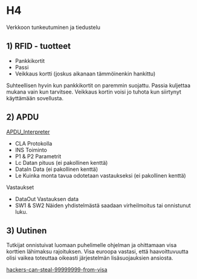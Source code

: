 # H4
Verkkoon tunkeutuminen ja tiedustelu

## 1) RFID - tuotteet
- Pankkikortit
- Passi
- Veikkaus kortti (joskus aikanaan tämmöinenkin hankittu)

Suhteellisen hyvin kun pankkikortit on paremmin suojattu. 
Passia kuljettaa mukana vain kun tarvitsee.
Veikkaus kortin voisi jo tuhota kun siirtynyt käyttämään sovellusta.

## 2) APDU
[APDU_Interpreter](https://docs.springcard.com/books/SpringCore/PCSC_Operation/APDU_Interpreter/index)
- CLA Protokolla
- INS Toiminto
- P1 & P2 Parametrit												
- Lc Datan pituus (ei pakollinen kenttä) 
- DataIn Data (ei pakollinen kenttä) 				
- Le Kuinka monta tavua odotetaan vastaukseksi (ei pakollinen kenttä)

Vastaukset
- DataOut Vastauksen data
- SW1 & SW2 Näiden yhdistelmästä saadaan virheilmoitus tai onnistunut luku.

## 3) Uutinen
Tutkijat onnistuivat luomaan puhelimelle ohjelman ja ohittamaan visa korttien lähimaksu rajoituksen. Visa euroopa vastasi, että haavoittuvuutta olisi vaikea toteuttaa oikeasti järjestelmän lisäsuojauksien ansiosta. 

[hackers-can-steal-99999999-from-visa](https://thehackernews.com/2014/11/hackers-can-steal-99999999-from-visa.html)


